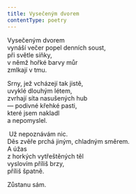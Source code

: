 ```yaml
---
title: Vysečeným dvorem
contentType: poetry
---
```


<section>

Vysečeným dvorem  
vynáší večer popel denních soust,  
při světle síňky,  
v němž hořké barvy můr  
zmlkají v tmu.

Srny, jež vcházejí tak jistě,  
uvyklé dlouhým létem,  
zvrhají síta nasušených hub  
— podivné křehké pasti,  
které jsem nakladl  
a nepomyslel.

 Už nepoznávám nic.  
Děs zvěře prchá jiným, chladným směrem.  
A úžas  
z horkých vytřeštěných těl  
vyslovím příliš brzy,  
příliš špatně.

Zůstanu sám.

</section>

